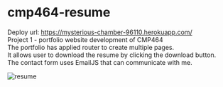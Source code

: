# cmp464-resume

Deploy url:  https://mysterious-chamber-96110.herokuapp.com/
<br/>
Project 1 - portfolio website development of CMP464  <br/>
The portfolio has applied router to create multiple pages. <br/>
It allows user to download the resume by clicking the download button. <br/>
The contact form uses EmailJS that can communicate with me. <br/>

![resume](https://user-images.githubusercontent.com/60618009/102158550-b3835800-3e4f-11eb-8c39-fa5ff8ec768f.png)
